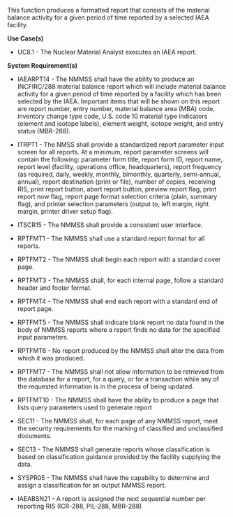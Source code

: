 This function produces a formatted report that consists of the material balance activity for a given period of time reported by a selected IAEA facility.

**Use Case(s)**

- UC8.1 - The Nuclear Material Analyst executes an IAEA report.

**System Requirement(s)**

- IAEARPT14 - The NMMSS shall have the ability to produce an INCFIRC/288 material balance report which will include material balance activity for a given period of time reported by a facility which has been selected by the IAEA. Important items that will be shown on this report are report number, entry number, material balance area (MBA) code, inventory change type code, U.S. code 10 material type indicators (element and isotope labels), element weight, isotope weight, and entry status (MBR-288).

- ITRPT1 - The NMSS shall provide a standardized report parameter input screen for all reports. At a minimum, report parameter screens will contain the following: parameter form title, report form ID, report name, report level (facility, operations office, headquarters), report frequency (as required, daily, weekly, monthly, bimonthly, quarterly, semi-annual, annual), report destination (print or file), number of copies, receiving RIS, print report button, abort report button, preview report flag, print report now flag, report page format selection criteria (plain, summary flag), and printer selection parameters (output to, left margin, right margin, printer driver setup flag).

- ITSCR15 - The NMMSS shall provide a consistent user interface.

- RPTFMT1 - The NMMSS shall use a standard report format for all reports.

- RPTFMT2 - The NMMSS shall begin each report with a standard cover page.

- RPTFMT3 - The NMMSS shall, for each internal page, follow a standard header and footer format.

- RPTFMT4 - The NMMSS shall end each report with a standard end of report page.

- RPTFMT5 - The NMMSS shall indicate blank report no data found in the body of NMMSS reports where a report finds no data for the specified input parameters.

- RPTFMT6 - No report produced by the NMMSS shall alter the data from which it was produced.

- RPTFMT7 - The NMMSS shall not allow information to be retrieved from the database for a report, for a query, or for a transaction while any of the requested information is in the process of being updated.

- RPTFMT10 - The NMMSS shall have the ability to produce a page that lists query parameters used to generate report

- SEC11 - The NMMSS shall, for each page of any NMMSS report, meet the security requirements for the marking of classified and unclassified documents.

- SEC13 - The NMMSS shall generate reports whose classification is based on classification guidance provided by the facility supplying the data.

- SYSPR05 - The NMMSS shall have the capability to determine and assign a classification for an output NMMSS report.

- IAEABSN21 - A report is assigned the next sequential number per reporting RIS (ICR-288, PIL-288, MBR-288)